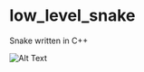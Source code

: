 # low_level_snake
Snake written in C++


![Alt Text](https://media.giphy.com/media/vFKqnCdLPNOKc/giphy.gif)
